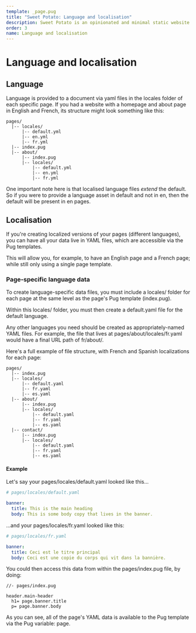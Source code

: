 ```yaml
---
template: _page.pug
title: "Sweet Potato: Language and localisation"
description: Sweet Potato is an opinionated and minimal static website generator, by We The Collective.
order: 3
name: Language and localisation
---
```


# Language and localisation

## Language

Language is provided to a document via yaml files in the locales folder of each specific page. If you had a website with a homepage and about page in English and French, its structure might look something like this:

```
pages/
  |-- locales/
      |-- default.yml
      |-- en.yml
      |-- fr.yml
  |-- index.pug
  |-- about/
      |-- index.pug
      |-- locales/
          |-- default.yml
          |-- en.yml
          |-- fr.yml

```

One important note here is that localised language files _extend_ the default. So if you were to provide a language asset in default and not in en, then the default will be present in en pages.

## Localisation

If you're creating localized versions of your pages (different languages), you can have all your data live in YAML files, which are accessible via the Pug templates.

This will allow you, for example, to have an English page and a French page; while still only using a single page template.

### Page-specific language data

To create language-specific data files, you must include a locales/ folder for each page at the same level as the page's Pug template (index.pug).

Within this locales/ folder, you must then create a default.yaml file for the default language.

Any other languages you need should be created as appropriately-named YAML files.
For example, the file that lives at pages/about/locales/fr.yaml would have a final URL path of fr/about/.

Here's a full example of file structure, with French and Spanish localizations for each page:

```
pages/
  |-- index.pug
  |-- locales/
      |-- default.yaml
      |-- fr.yaml
      |-- es.yaml
  |-- about/
      |-- index.pug
      |-- locales/
          |-- default.yaml
          |-- fr.yaml
          |-- es.yaml
  |-- contact/
      |-- index.pug
      |-- locales/
          |-- default.yaml
          |-- fr.yaml
          |-- es.yaml
```

#### Example

Let's say your pages/locales/default.yaml looked like this…

```yaml
# pages/locales/default.yaml

banner:
  title: This is the main heading
  body: This is some body copy that lives in the banner.
```

…and your pages/locales/fr.yaml looked like this:

```yaml
# pages/locales/fr.yaml

banner:
  title: Ceci est le titre principal
  body: Ceci est une copie du corps qui vit dans la bannière.
```

You could then access this data from within the pages/index.pug file, by doing:

```pug
//- pages/index.pug

header.main-header
  h1= page.banner.title
  p= page.banner.body
```

As you can see, all of the page's YAML data is available to the Pug template via the Pug variable: page.
